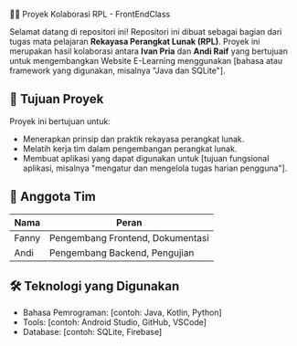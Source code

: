 👨‍💻 Proyek Kolaborasi RPL - FrontEndClass

Selamat datang di repositori ini! Repositori ini dibuat sebagai bagian dari tugas mata pelajaran **Rekayasa Perangkat Lunak (RPL)**. Proyek ini merupakan hasil kolaborasi antara **Ivan Pria** dan **Andi Raif** yang bertujuan untuk mengembangkan Website E-Learning  menggunakan [bahasa atau framework yang digunakan, misalnya "Java dan SQLite"].

## 🎯 Tujuan Proyek

Proyek ini bertujuan untuk:
- Menerapkan prinsip dan praktik rekayasa perangkat lunak.
- Melatih kerja tim dalam pengembangan perangkat lunak.
- Membuat aplikasi yang dapat digunakan untuk [tujuan fungsional aplikasi, misalnya "mengatur dan mengelola tugas harian pengguna"].

## 👥 Anggota Tim
| Nama  | Peran |
|-------|-------|
| Fanny | Pengembang Frontend, Dokumentasi |
| Andi  | Pengembang Backend, Pengujian |

## 🛠️ Teknologi yang Digunakan
- Bahasa Pemrograman: [contoh: Java, Kotlin, Python]
- Tools: [contoh: Android Studio, GitHub, VSCode]
- Database: [contoh: SQLite, Firebase]
